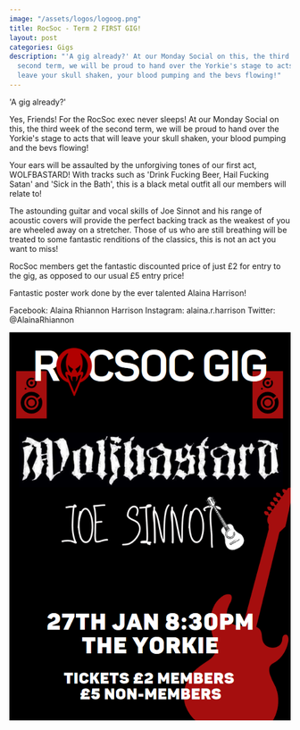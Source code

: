 ```yaml
---
image: "/assets/logos/logoog.png"
title: RocSoc - Term 2 FIRST GIG!
layout: post
categories: Gigs
description: "'A gig already?' At our Monday Social on this, the third week of the
  second term, we will be proud to hand over the Yorkie's stage to acts that will
  leave your skull shaken, your blood pumping and the bevs flowing!"
---
```


'A gig already?' 

Yes, Friends! For the RocSoc exec never sleeps!
At our Monday Social on this, the third week of the second term, we will be proud to hand over the Yorkie's stage to acts that will leave your skull shaken, your blood pumping and the bevs flowing!

Your ears will be assaulted by the unforgiving tones of our first act, WOLFBASTARD! With tracks such as 'Drink Fucking Beer, Hail Fucking Satan' and 'Sick in the Bath', this is a black metal outfit all our members will relate to!

The astounding guitar and vocal skills of Joe Sinnot and his range of acoustic covers will provide the perfect backing track as the weakest of you are wheeled away on a stretcher. Those of us who are still breathing will be treated to some fantastic renditions of the classics, this is not an act you want to miss!

RocSoc members get the fantastic discounted price of just £2 for entry to the gig, as opposed to our usual £5 entry price!

 Fantastic poster work done by the ever talented Alaina Harrison!

Facebook: Alaina Rhiannon Harrison
Instagram: alaina.r.harrison
Twitter: @AlainaRhiannon

![](/assets/Posters/2020GIG1.PNG)
